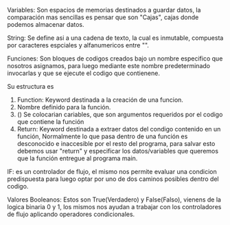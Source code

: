 Variables: Son espacios de memorias destinados a guardar datos, la comparación mas sencillas es pensar que son "Cajas", cajas donde podemos almacenar datos.

String: Se define asi a una cadena de texto, la cual es inmutable, compuesta por caracteres espciales y alfanumericos entre "".

Funciones: Son bloques de codigos creados bajo un nombre especifico que nosotros asignamos, para luego mediante este nombre predeterminado invocarlas y que se ejecute el codigo que contienene.

Su estructura es 

1. Function: Keyword destinada a la creación de una funcion.
2. Nombre definido para la función.
3. () Se colocarian cariables, que son argumentos requeridos por el codigo que contiene la función
4. Return: Keyword destinada a extraer datos del condigo contenido en un función,
Normalmente lo que pasa dentro de una función es desconocido e inaccesible por el resto del programa, para salvar esto debemos usar "return" y especificar los datos/variables que queremos que la función entregue al programa main.

IF: es un controlador de flujo, el mismo nos permite evaluar una condicion predispuesta para luego optar por uno de dos caminos posibles dentro del codigo.

Valores Booleanos: Estos son True(Verdadero) y False(Falso), vienens de la logica binaria 0 y 1, los mismos nos ayudan a trabajar con los controladores de flujo aplicando operadores condicionales.